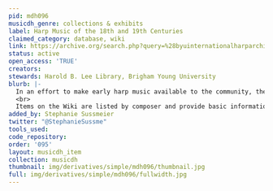 ```yaml
---
pid: mdh096
musicdh_genre: collections & exhibits
label: Harp Music of the 18th and 19th Centuries
claimed_category: database, wiki
link: https://archive.org/search.php?query=%28byuinternationalharparchive%29
status: active
open_access: 'TRUE'
creators:
stewards: Harold B. Lee Library, Brigham Young University
blurb: |-
  In an effort to make early harp music available to the community, the International Harp Archives is digitizing much of its pre-1923 harp music, where it can be downloaded free of cost. These scores are made available through the Wiki and the International Harp Archives Database (accessible through the &quot;Search Database&quot; tab).
  <br>
  Items on the Wiki are listed by composer and provide basic information while Database items can be searched by keyword, composer, year, dedicatee, etc. Database records contain a full MARC record, including the item’s call number in our library, which is useful if patrons require higher-quality scans of an item or wish to examine it in person.
added_by: Stephanie Sussmeier
twitter: "@StephanieSussme"
tools_used:
code_repository:
order: '095'
layout: musicdh_item
collection: musicdh
thumbnail: img/derivatives/simple/mdh096/thumbnail.jpg
full: img/derivatives/simple/mdh096/fullwidth.jpg
---
```

